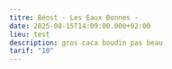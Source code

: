 ```yaml
---
titre: Béost - Les Eaux Bonnes -
date: 2025-08-15T14:09:00.000+02:00
lieu: test
description: gros caca boudin pas beau
tarif: "10"
---
```

